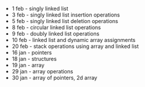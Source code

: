 - 1 feb - singly linked list
- 3 feb - singly linked list insertion operations
- 5 feb - singly linked list deletion operations
- 8 feb - circular linked list operations 
- 9 feb - doubly linked list operations
- 10 feb - linked list and dynamic array assignments
- 20 feb - stack operations using array and linked list
- 16 jan - pointers
- 18 jan - structures
- 19 jan - array
- 29 jan - array operations
- 30 jan - array of pointers, 2d array
